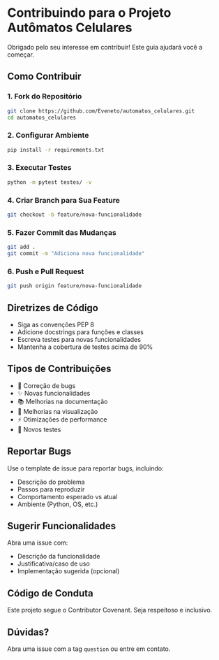 # Contribuindo para o Projeto Autômatos Celulares

Obrigado pelo seu interesse em contribuir! Este guia ajudará você a começar.

## Como Contribuir

### 1. Fork do Repositório
```bash
git clone https://github.com/Eveneto/automatos_celulares.git
cd automatos_celulares
```

### 2. Configurar Ambiente
```bash
pip install -r requirements.txt
```

### 3. Executar Testes
```bash
python -m pytest testes/ -v
```

### 4. Criar Branch para Sua Feature
```bash
git checkout -b feature/nova-funcionalidade
```

### 5. Fazer Commit das Mudanças
```bash
git add .
git commit -m "Adiciona nova funcionalidade"
```

### 6. Push e Pull Request
```bash
git push origin feature/nova-funcionalidade
```

## Diretrizes de Código

- Siga as convenções PEP 8
- Adicione docstrings para funções e classes
- Escreva testes para novas funcionalidades
- Mantenha a cobertura de testes acima de 90%

## Tipos de Contribuições

- 🐛 Correção de bugs
- ✨ Novas funcionalidades
- 📚 Melhorias na documentação
- 🎨 Melhorias na visualização
- ⚡ Otimizações de performance
- 🧪 Novos testes

## Reportar Bugs

Use o template de issue para reportar bugs, incluindo:
- Descrição do problema
- Passos para reproduzir
- Comportamento esperado vs atual
- Ambiente (Python, OS, etc.)

## Sugerir Funcionalidades

Abra uma issue com:
- Descrição da funcionalidade
- Justificativa/caso de uso
- Implementação sugerida (opcional)

## Código de Conduta

Este projeto segue o Contributor Covenant. Seja respeitoso e inclusivo.

## Dúvidas?

Abra uma issue com a tag `question` ou entre em contato.
